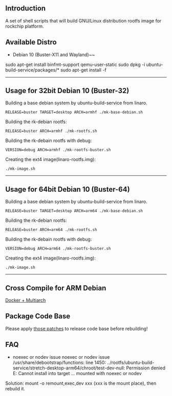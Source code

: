 ## Introduction

A set of shell scripts that will build GNU/Linux distribution rootfs image
for rockchip platform.

## Available Distro

* Debian 10 (Buster-X11 and Wayland)~~

sudo apt-get install binfmt-support qemu-user-static
sudo dpkg -i ubuntu-build-service/packages/*
sudo apt-get install -f

---

## Usage for 32bit Debian 10 (Buster-32)

Building a base debian system by ubuntu-build-service from linaro.

	RELEASE=buster TARGET=desktop ARCH=armhf ./mk-base-debian.sh

Building the rk-debian rootfs:

	RELEASE=buster ARCH=armhf ./mk-rootfs.sh

Building the rk-debain rootfs with debug:

	VERSION=debug ARCH=armhf ./mk-rootfs-buster.sh

Creating the ext4 image(linaro-rootfs.img):

	./mk-image.sh
---

## Usage for 64bit Debian 10 (Buster-64)

Building a base debian system by ubuntu-build-service from linaro.

	RELEASE=buster TARGET=desktop ARCH=arm64 ./mk-base-debian.sh

Building the rk-debian rootfs:

	RELEASE=buster ARCH=arm64 ./mk-rootfs.sh

Building the rk-debain rootfs with debug:

	VERSION=debug ARCH=arm64 ./mk-rootfs-buster.sh

Creating the ext4 image(linaro-rootfs.img):

	./mk-image.sh
---

## Cross Compile for ARM Debian

[Docker + Multiarch](http://opensource.rock-chips.com/wiki_Cross_Compile#Docker)

## Package Code Base

Please apply [those patches](https://github.com/rockchip-linux/rk-rootfs-build/tree/master/packages-patches) to release code base before rebuilding!

## FAQ

- noexec or nodev issue
noexec or nodev issue /usr/share/debootstrap/functions: line 1450:
../rootfs/ubuntu-build-service/stretch-desktop-arm64/chroot/test-dev-null:
Permission denied E: Cannot install into target
...
mounted with noexec or nodev

Solution: mount -o remount,exec,dev xxx (xxx is the mount place), then rebuild it.
